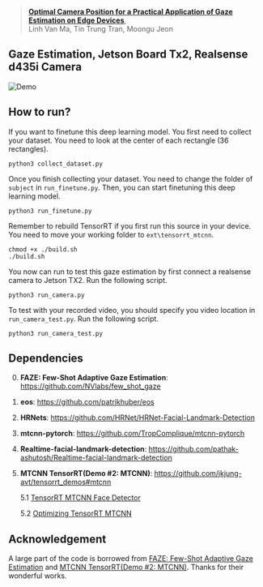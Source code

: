 > [**Optimal Camera Position for a Practical Application of Gaze Estimation on Edge Devices**](),            
> Linh Van Ma, Tin Trung Tran, Moongu Jeon

## Gaze Estimation, Jetson Board Tx2, Realsense d435i Camera
![Demo](gaze_estimation_tx2.gif)

## How to run?
If you want to finetune this deep learning model. You first need to collect your dataset.
You need to look at the center of each rectangle (36 rectangles). 

    python3 collect_dataset.py
    
Once you finish collecting your dataset. You need to change the folder of `subject` in `run_finetune.py`.
Then, you can start finetuning this deep learning model.

    python3 run_finetune.py

Remember to rebuild TensorRT if you first run this source in your device. You need to move your working folder to `ext\tensorrt_mtcnn`.
    
    chmod +x ./build.sh
    ./build.sh
    
You now can run to test this gaze estimation by first connect a realsense camera to Jetson TX2.
Run the following script.

    python3 run_camera.py

To test with your recorded video, you should specify you video location in `run_camera_test.py`.
Run the following script.

    python3 run_camera_test.py


## Dependencies
0. **FAZE: Few-Shot Adaptive Gaze Estimation**: https://github.com/NVlabs/few_shot_gaze
1. **eos**: https://github.com/patrikhuber/eos
2. **HRNets**: https://github.com/HRNet/HRNet-Facial-Landmark-Detection
3. **mtcnn-pytorch**: https://github.com/TropComplique/mtcnn-pytorch
4. **Realtime-facial-landmark-detection**: https://github.com/pathak-ashutosh/Realtime-facial-landmark-detection
5. **MTCNN TensorRT(Demo #2: MTCNN)**: https://github.com/jkjung-avt/tensorrt_demos#mtcnn
    
    5.1 [TensorRT MTCNN Face Detector](https://jkjung-avt.github.io/tensorrt-mtcnn/)
    
    5.2 [Optimizing TensorRT MTCNN](https://jkjung-avt.github.io/optimize-mtcnn/)

## Acknowledgement
A large part of the code is borrowed from [FAZE: Few-Shot Adaptive Gaze Estimation](https://github.com/NVlabs/few_shot_gaze) and [MTCNN TensorRT(Demo #2: MTCNN)](https://github.com/jkjung-avt/tensorrt_demos#mtcnn). Thanks for their wonderful works.
